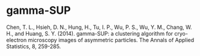 # gamma-SUP

Chen, T. L., Hsieh, D. N., Hung, H., Tu, I. P., Wu, P. S., 
Wu, Y. M., Chang, W. H., and Huang, S. Y. (2014). gamma-SUP: a
clustering algorithm for cryo-electron microscopy images of
asymmetric particles. The Annals of Applied Statistics, 8, 259-285.
